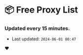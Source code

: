 # :package: Free Proxy List
### Updated every 15 minutes.

- Last updated: `2024-06-01 00:47`

:heart:
